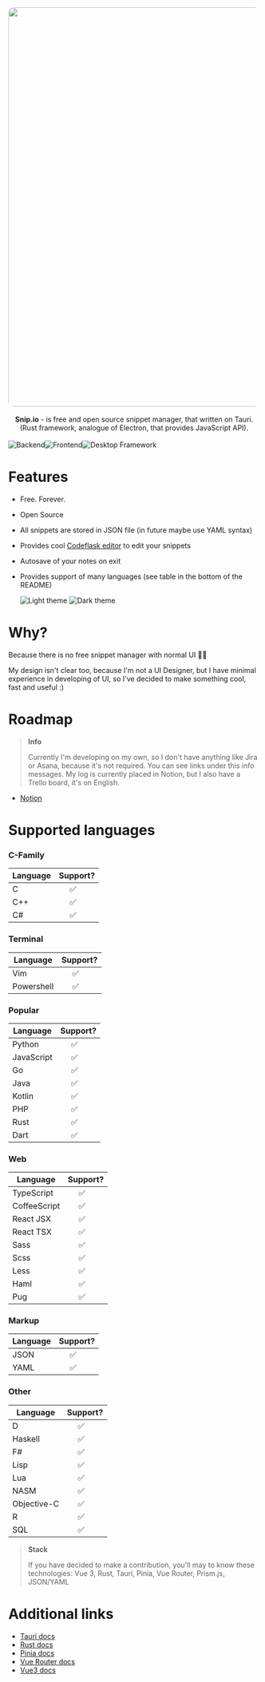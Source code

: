 <div align="center" style="display: flex;">
<img width="800" style="border-radius: 10px;" src="https://user-images.githubusercontent.com/101672047/193468366-1ff38eda-54b2-4025-97c4-93a67953bd10.gif">
</div>

<br>
<div align="center">
  <strong>Snip.io</strong> - is free and open source snippet manager, that written on Tauri.
  <br>
  (Rust framework, analogue of Electron, that provides JavaScript API).
</div>
<br/>
<div align="center" style="display: flex;">
  <img src="https://img.shields.io/badge/Backend-Rust-714955?style=flat&logo=Rust&logoColor=red" alt="Backend" />
  <img src="https://img.shields.io/badge/Frontend-Vue-439D8E?style=flat&logo=Vue.js&logoColor=green" alt="Frontend" />
  <img src="https://img.shields.io/badge/Desktop%20Framework-Tauri-C8963E?style=flat&logo=Tauri&logoColor=yellow" alt="Desktop Framework" />
</div>

# Features

- Free. Forever.
- Open Source
- All snippets are stored in JSON file (in future maybe use YAML syntax)
- Provides cool [Codeflask editor](https://kazzkiq.github.io/CodeFlask/) to edit your snippets
- Autosave of your notes on exit
- Provides support of many languages (see table in the bottom of the README)

  <img alt="Light theme" src="https://user-images.githubusercontent.com/101672047/194110309-c36661f0-e6ec-4030-a167-a3f4b0e0acb2.png">
  <img alt="Dark theme" src="https://user-images.githubusercontent.com/101672047/194380558-fba1190d-9a90-470b-bd53-798e0edcfaa5.png">


# Why?

Because there is no free snippet manager with normal UI 💁‍♂️

My design isn't clear too, because I'm not a UI Designer, but I have minimal experience in developing of UI, so I've decided to make something cool, fast and useful :)

# Roadmap

> **Info**
>
> Currently I'm developing on my own, so I don't have anything like Jira or Asana, because it's not required. You can see links under this info messages.
> My log is currently placed in Notion, but I also have a Trello board, it's on English.

- [Notion](https://crackidocky.notion.site/snip-io-4f2fd2bf6c2745fb8b742e3ee25d9fef)

# Supported languages

### C-Family

<table style="width: 100%;">
  <thead>
    <tr>
      <th>Language</th>
      <th>Support?</th>
    </tr>
  </thead>
  <tbody>
    <tr>
      <td>C</td>
      <td>&nbsp;&nbsp;&nbsp;&nbsp;&nbsp;✅</td>
    </tr>
    <tr>
      <td>C++</td>
      <td>&nbsp;&nbsp;&nbsp;&nbsp;&nbsp;✅</td>
    </tr>
    <tr>
      <td>C#</td>
      <td>&nbsp;&nbsp;&nbsp;&nbsp;&nbsp;✅</td>
    </tr>
  </tbody>
</table>

### Terminal

<table style="width: 100%;">
  <thead>
    <tr>
      <th>Language</th>
      <th>Support?</th>
    </tr>
  </thead>
  <tbody>
    <tr>
      <td>Vim</td>
      <td>&nbsp;&nbsp;&nbsp;&nbsp;&nbsp;✅</td>
    </tr>
    <tr>
      <td>Powershell</td>
      <td>&nbsp;&nbsp;&nbsp;&nbsp;&nbsp;✅</td>
    </tr>
  </tbody>
</table>

### Popular

<table style="width: 100%;">
  <thead>
    <tr>
      <th>Language</th>
      <th>Support?</th>
    </tr>
  </thead>
  <tbody>
    <tr>
      <td>Python</td>
      <td>&nbsp;&nbsp;&nbsp;&nbsp;&nbsp;✅</td>
    </tr>
    <tr>
      <td>JavaScript</td>
      <td>&nbsp;&nbsp;&nbsp;&nbsp;&nbsp;✅</td>
    </tr>
    <tr>
      <td>Go</td>
      <td>&nbsp;&nbsp;&nbsp;&nbsp;&nbsp;✅</td>
    </tr>
    <tr>
      <td>Java</td>
      <td>&nbsp;&nbsp;&nbsp;&nbsp;&nbsp;✅</td>
    </tr>
    <tr>
      <td>Kotlin</td>
      <td>&nbsp;&nbsp;&nbsp;&nbsp;&nbsp;✅</td>
    </tr>
    <tr>
      <td>PHP</td>
      <td>&nbsp;&nbsp;&nbsp;&nbsp;&nbsp;✅</td>
    </tr>
    <tr>
      <td>Rust</td>
      <td>&nbsp;&nbsp;&nbsp;&nbsp;&nbsp;✅</td>
    </tr>
    <tr>
      <td>Dart</td>
      <td>&nbsp;&nbsp;&nbsp;&nbsp;&nbsp;✅</td>
    </tr>
  </tbody>
</table>

### Web

<table style="width: 100%;">
  <thead>
    <tr>
      <th>Language</th>
      <th>Support?</th>
    </tr>
  </thead>
  <tbody>
    <tr>
      <td>TypeScript</td>
      <td>&nbsp;&nbsp;&nbsp;&nbsp;&nbsp;✅</td>
    </tr>
    <tr>
      <td>CoffeeScript</td>
      <td>&nbsp;&nbsp;&nbsp;&nbsp;&nbsp;✅</td>
    </tr>
    <tr>
      <td>React JSX</td>
      <td>&nbsp;&nbsp;&nbsp;&nbsp;&nbsp;✅</td>
    </tr>
    <tr>
      <td>React TSX</td>
      <td>&nbsp;&nbsp;&nbsp;&nbsp;&nbsp;✅</td>
    </tr>
    <tr>
      <td>Sass</td>
      <td>&nbsp;&nbsp;&nbsp;&nbsp;&nbsp;✅</td>
    </tr>
    <tr>
      <td>Scss</td>
      <td>&nbsp;&nbsp;&nbsp;&nbsp;&nbsp;✅</td>
    </tr>
    <tr>
      <td>Less</td>
      <td>&nbsp;&nbsp;&nbsp;&nbsp;&nbsp;✅</td>
    </tr>
    <tr>
      <td>Haml</td>
      <td>&nbsp;&nbsp;&nbsp;&nbsp;&nbsp;✅</td>
    </tr>
    <tr>
      <td>Pug</td>
      <td>&nbsp;&nbsp;&nbsp;&nbsp;&nbsp;✅</td>
    </tr>
  </tbody>
</table>

### Markup

<table style="width: 100%;">
  <thead>
    <tr>
      <th>Language</th>
      <th>Support?</th>
    </tr>
  </thead>
  <tbody>
    <tr>
      <td>JSON</td>
      <td>&nbsp;&nbsp;&nbsp;&nbsp;&nbsp;✅</td>
    </tr>
    <tr>
      <td>YAML</td>
      <td>&nbsp;&nbsp;&nbsp;&nbsp;&nbsp;✅</td>
    </tr>
  </tbody>
</table>

### Other

<table style="width: 100%;">
  <thead>
    <tr>
      <th>Language</th>
      <th>Support?</th>
    </tr>
  </thead>
  <tbody>
    <tr>
      <td>D</td>
      <td>&nbsp;&nbsp;&nbsp;&nbsp;&nbsp;✅</td>
    </tr>
    <tr>
      <td>Haskell</td>
      <td>&nbsp;&nbsp;&nbsp;&nbsp;&nbsp;✅</td>
    </tr>
    <tr>
      <td>F#</td>
      <td>&nbsp;&nbsp;&nbsp;&nbsp;&nbsp;✅</td>
    </tr>
    <tr>
      <td>Lisp</td>
      <td>&nbsp;&nbsp;&nbsp;&nbsp;&nbsp;✅</td>
    </tr>
    <tr>
      <td>Lua</td>
      <td>&nbsp;&nbsp;&nbsp;&nbsp;&nbsp;✅</td>
    </tr>
    <tr>
      <td>NASM</td>
      <td>&nbsp;&nbsp;&nbsp;&nbsp;&nbsp;✅</td>
    </tr>
    <tr>
      <td>Objective-C</td>
      <td>&nbsp;&nbsp;&nbsp;&nbsp;&nbsp;✅</td>
    </tr>
    <tr>
      <td>R</td>
      <td>&nbsp;&nbsp;&nbsp;&nbsp;&nbsp;✅</td>
    </tr>
    <tr>
      <td>SQL</td>
      <td>&nbsp;&nbsp;&nbsp;&nbsp;&nbsp;✅</td>
    </tr>
  </tbody>
</table>

> **Stack**
>
> If you have decided to make a contribution, you'll may to know these technologies: Vue 3, Rust, Tauri, Pinia, Vue Router, Prism.js, JSON/YAML

# Additional links

- [Tauri docs](https://tauri.app/v1/api/js/)
- [Rust docs](https://doc.rust-lang.org/std/)
- [Pinia docs](https://pinia.vuejs.org/introduction.html)
- [Vue Router docs](https://router.vuejs.org/guide/)
- [Vue3 docs](https://vuejs.org/guide/introduction.html)
